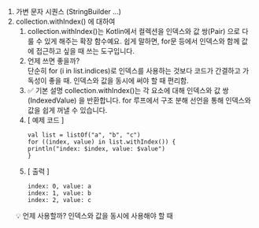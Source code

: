 <!-- 실습 과제나 추가 공부거리 -->

1. 가변 문자 시퀀스 (StringBuilder ...)
2. collection.withIndex() 에 대하여  
   1. collection.withIndex()는 Kotlin에서 컬렉션을 인덱스와 값 쌍(Pair) 으로 다룰 수 있게 해주는 확장 함수예요.
   쉽게 말하면, for문 등에서 인덱스와 함께 값에 접근하고 싶을 때 쓰는 도구입니다.  
   2. 언제 쓰면 좋을까?  
   단순히 for (i in list.indices)로 인덱스를 사용하는 것보다 코드가 간결하고 가독성이 좋을 때. 인덱스와 값을 동시에 써야 할 때 편리함.
   3. ✅ 기본 설명
      collection.withIndex()는 각 요소에 대해 인덱스와 값 쌍 (IndexedValue) 을 반환합니다. for 루프에서 구조 분해 선언을 통해 인덱스와 값을 쉽게 꺼낼 수 있습니다.
   4. [ 예제 코드 ]
       ```
      val list = listOf("a", "b", "c")
      for ((index, value) in list.withIndex()) {
      println("index: $index, value: $value")
      }
   
   5. [ 출력 ]
      ```
      index: 0, value: a
      index: 1, value: b
      index: 2, value: c
   💡 언제 사용할까? 인덱스와 값을 동시에 사용해야 할 때
   